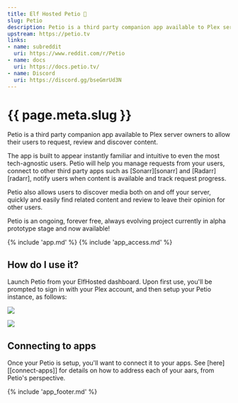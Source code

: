```yaml
---
title: Elf Hosted Petio 🧝
slug: Petio
description: Petio is a third party companion app available to Plex server owners to allow their users to request, review and discover content
upstream: https://petio.tv
links:
- name: subreddit
  uri: https://www.reddit.com/r/Petio
- name: docs
  uri: https://docs.petio.tv/
- name: Discord
  uri: https://discord.gg/bseGmrUd3N
---
```


# {{ page.meta.slug }}

Petio is a third party companion app available to Plex server owners to allow their users to request, review and discover content. 

The app is built to appear instantly familiar and intuitive to even the most tech-agnostic users. Petio will help you manage requests from your users, connect to other third party apps such as [Sonarr][sonarr] and [Radarr][radarr], notify users when content is available and track request progress. 

Petio also allows users to discover media both on and off your server, quickly and easily find related content and review to leave their opinion for other users.

Petio is an ongoing, forever free, always evolving project currently in alpha prototype stage and now available!

{% include 'app.md' %}
{% include 'app_access.md' %}

## How do I use it?

Launch Petio from your ElfHosted dashboard. Upon first use, you'll be prompted to sign in with your Plex account, and then setup your Petio instance, as follows:

![](/images/petio-setup-1.png)

![](/images/petio-setup-2.png)

## Connecting to apps

Once your Petio is setup, you'll want to connect it to your apps. See [here][[connect-apps]] for details on how to address each of your aars, from Petio's perspective.

{% include 'app_footer.md' %}
